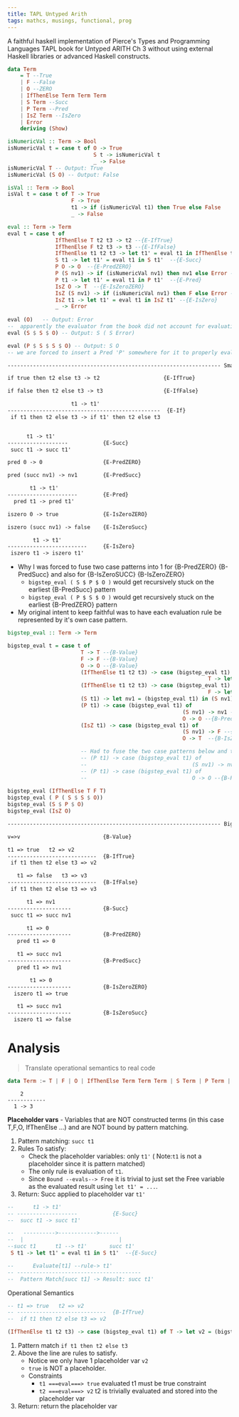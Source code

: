 ```yaml
---
title: TAPL Untyped Arith
tags: mathcs, musings, functional, prog
---
```


A faithful haskell implementation of Pierce's Types and Programming Languages TAPL book for Untyped ARITH Ch 3
without using external Haskell libraries or advanced Haskell constructs.


```hs
data Term
    = T --True
    | F --False
    | O --ZERO
    | IfThenElse Term Term Term
    | S Term --Succ
    | P Term --Pred
    | IsZ Term --IsZero
    | Error 
    deriving (Show)

isNumericVal :: Term -> Bool
isNumericVal t = case t of O -> True
                           S t -> isNumericVal t
                           _ -> False
isNumericVal T -- Output: True 
isNumericVal (S O) -- Output: False

isVal :: Term -> Bool
isVal t = case t of T -> True
                    F -> True
                    t1 -> if (isNumericVal t1) then True else False
                    _ -> False
```
```{.hs group="smallstep" glabel="hs"}
eval :: Term -> Term 
eval t = case t of 
               IfThenElse T t2 t3 -> t2 --{E-IfTrue}
               IfThenElse F t2 t3 -> t3 --{E-IfFalse}
               IfThenElse t1 t2 t3 -> let t1' = eval t1 in IfThenElse t1' t2 t3 --{E-If}
               S t1 -> let t1' = eval t1 in S t1'  --{E-Succ}
               P O -> O  --{E-PredZERO}
               P (S nv1) -> if (isNumericVal nv1) then nv1 else Error --{E-PredSucc}
               P t1 -> let t1' = eval t1 in P t1'  --{E-Pred}
               IsZ O -> T  --{E-IsZeroZERO}
               IsZ (S nv1) -> if (isNumericVal nv1) then F else Error --{E-IsZeroSucc}
               IsZ t1 -> let t1' = eval t1 in IsZ t1' --{E-IsZero}
               _ -> Error
                   
eval (O)   -- Output: Error             
--  apparently the evaluator from the book did not account for evaluating just ZERO 
eval (S $ S $ O) -- Output: S ( S Error)

eval (P $ S $ S $ O) -- Output: S O
-- we are forced to insert a Pred 'P' somewhere for it to properly evaluate
```
```{.txt group="smallstep" glabel="rules"}
------------------------------------------------------------------- Small Step Evaluator

if true then t2 else t3 -> t2                    {E-IfTrue}

if false then t2 else t3 -> t3                   {E-IfFalse}

                    t1 -> t1'
------------------------------------------------  {E-If}
 if t1 then t2 else t3 -> if t1' then t2 else t3


      t1 -> t1' 
-------------------           {E-Succ}
 succ t1 -> succ t1'

pred 0 -> 0                   {E-PredZERO}

pred (succ nv1) -> nv1        {E-PredSucc}

       t1 -> t1'
----------------------        {E-Pred}
  pred t1 -> pred t1'

iszero 0 -> true              {E-IsZeroZERO}

iszero (succ nv1) -> false    {E-IsZeroSucc}

        t1 -> t1'
-------------------------     {E-IsZero}
 iszero t1 -> iszero t1'
```

* Why I was forced to fuse two case patterns into 1 for {B-PredZERO} {B-PredSucc} and also for {B-IsZeroSUCC} {B-IsZeroZERO}
  * `bigstep_eval ( S $ P $ O )` would get recursively stuck on the earliest {B-PredSucc} pattern 
  * `bigstep_eval ( P $ S $ O )` would get recursively stuck on the earliest {B-PredZERO} pattern 
* My original intent to keep faithful was to have each evaluation rule be represented by it's own case pattern.

```{.hs group="bigstep" glabel="hs"}
bigstep_eval :: Term -> Term

bigstep_eval t = case t of 
                       T -> T --{B-Value}
                       F -> F --{B-Value}
                       O -> O --{B-Value}
                       (IfThenElse t1 t2 t3) -> case (bigstep_eval t1) of 
                                                               T -> let v2 = (bigstep_eval t2) in v2 --{B-IfTrue}
                       (IfThenElse t1 t2 t3) -> case (bigstep_eval t1) of 
                                                               F -> let v3 = (bigstep_eval t3) in v3 --{B-IfFalse}
                       (S t1) -> let nv1 = (bigstep_eval t1) in (S nv1) --{B-Succ}
                       (P t1) -> case (bigstep_eval t1) of 
                                                       (S nv1) -> nv1 --{B-PredSucc}
                                                       O -> O --{B-PredZERO}                                                       
                       (IsZ t1) -> case (bigstep_eval t1) of 
                                                       (S nv1) -> F --{B-IsZeroSucc}
                                                       O -> T  --{B-IsZeroZERO}                                             

                       -- Had to fuse the two case patterns below and the do the same with {B-IsZeroSucc} {B-IsZeroZERO}
                       -- (P t1) -> case (bigstep_eval t1) of 
                       --                                 (S nv1) -> nv1 --{B-PredSucc}
                       -- (P t1) -> case (bigstep_eval t1) of 
                       --                                 O -> O --{B-PredZERO}                       
                           
bigstep_eval (IfThenElse T F T) 
bigstep_eval ( P ( S $ S $ O))
bigstep_eval (S $ P $ O)
bigstep_eval (IsZ O)
```

```{.txt group="bigstep" glabel="rules"}
------------------------------------------------------------------- Big Step Evaluator

v=>v                          {B-Value}

t1 => true   t2 => v2 
----------------------------  {B-IfTrue}
 if t1 then t2 else t3 => v2

   t1 => false   t3 => v3
----------------------------  {B-IfFalse}
 if t1 then t2 else t3 => v3

      t1 => nv1
--------------------          {B-Succ}
 succ t1 => succ nv1

      t1 => 0
--------------------          {B-PredZERO}
   pred t1 => 0

   t1 => succ nv1
--------------------          {B-PredSucc}
   pred t1 => nv1

       t1 => 0
--------------------          {B-IsZeroZERO}
  iszero t1 => true

   t1 => succ nv1
--------------------          {B-IsZeroSucc}
  iszero t1 => false

```

# Analysis

>Translate operational semantics to real code

```hs
data Term := T | F | O | IfThenElse Term Term Term | S Term | P Term | IsZ Term | Error 
```
```text
    2  
------------
  1 -> 3
```

**Placeholder vars** - Variables that are NOT constructed terms (in this case T,F,O, IfThenElse ...) and are NOT bound by pattern matching.

1. Pattern matching: `succ t1`
2. Rules To satisfy: 
    * Check the placeholder variables: only `t1'` ( Note:`t1` is not a placeholder since it is pattern matched)
    * The only rule is evaluation of `t1`.
    * Since `Bound --evals--> Free` it is trivial to just set the Free variable as the evaluated result using `let t1' = ...`.
3. Return: Succ applied to placeholder var `t1'`

```hs
--      t1 -> t1' 
-- -------------------           {E-Succ}
--  succ t1 -> succ t1'

--   ---------->------------>------
--  |                              |
--succ t1      t1 --> t1'       succ t1'       
 S t1 -> let t1' = eval t1 in S t1'  --{E-Succ}

```

```hs
--      Evaluate[t1] --rule-> t1' 
-- ---------------------------------------           
--  Pattern Match[succ t1] -> Result: succ t1'
```




Operational Semantics

```hs
-- t1 => true   t2 => v2 
-- ----------------------------  {B-IfTrue}
--  if t1 then t2 else t3 => v2

(IfThenElse t1 t2 t3) -> case (bigstep_eval t1) of T -> let v2 = (bigstep_eval t2) in v2
```
                                                               
1. Pattern match `if t1 then t2 else t3`
2. Above the line are rules to satisfy. 
   * Notice we only have 1 placeholder var `v2`
   * `true` is NOT a placeholder.
   * Constraints 
      * `t1 ===eval===> true` evaluated t1 must be true constraint
      * `t2 ===eval===> v2` t2 is trivially evaluated and stored into the placeholder var
3. Return: return the placeholder var
